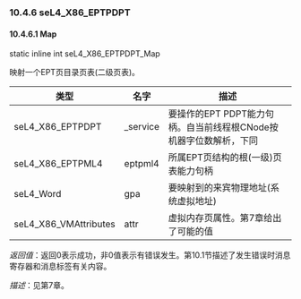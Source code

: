 ### 10.4.6  seL4_X86_EPTPDPT

#### 10.4.6.1  Map

static inline int seL4_X86_EPTPDPT_Map

映射一个EPT页目录页表(二级页表)。

类型 | 名字 | 描述
--- | --- | ---
seL4_X86_EPTPDPT | _service | 要操作的EPT PDPT能力句柄。自当前线程根CNode按机器字位数解析，下同
seL4_X86_EPTPML4 | eptpml4 | 所属EPT页结构的根(一级)页表能力句柄
seL4_Word | gpa | 要映射到的来宾物理地址(系统虚拟地址)
seL4_X86_VMAttributes | attr | 虚拟内存页属性。第7章给出了可能的值

*返回值*：返回0表示成功，非0值表示有错误发生。第10.1节描述了发生错误时消息寄存器和消息标签有关内容。

*描述*：见第7章。
